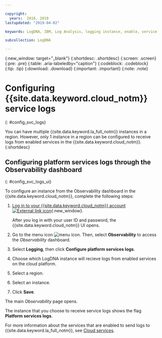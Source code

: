```yaml
---

copyright:
  years:  2018, 2019
lastupdated: "2019-04-02"

keywords: LogDNA, IBM, Log Analysis, logging instance, enable, service logs

subcollection: LogDNA

---
```


{:new_window: target="_blank"}
{:shortdesc: .shortdesc}
{:screen: .screen}
{:pre: .pre}
{:table: .aria-labeledby="caption"}
{:codeblock: .codeblock}
{:tip: .tip}
{:download: .download}
{:important: .important}
{:note: .note}

# Configuring {{site.data.keyword.cloud_notm}} service logs
{: #config_svc_logs}

You can have multiple {{site.data.keyword.la_full_notm}} instances in a region. However, only 1 instance in a region can be configured to receive logs from enabled services in the {{site.data.keyword.cloud_notm}}.
{:shortdesc}



## Configuring platform services logs through the Observability dashboard
{: #config_svc_logs_ui}

To configure an instance from the Observability dashboard in the {{site.data.keyword.cloud_notm}}, complete the following steps:

1. [Log in to your {{site.data.keyword.cloud_notm}} account ![External link icon](../../icons/launch-glyph.svg "External link icon")](https://cloud.ibm.com/login){:new_window}.

	After you log in with your user ID and password, the {{site.data.keyword.cloud_notm}} UI opens.

2. Go to the menu icon ![menu icon](../../icons/icon_hamburger.svg). Then, select **Observability** to access the *Observability* dashboard.

3. Select **Logging**, then click **Configure platform services logs**. 

4. Choose which LogDNA instance will recieve logs from enabled services on the cloud platform.

5. Select a region. 

6. Select an instance.

7. Click **Save**. 

The main *Observability* page opens.

The instance that you choose to receive service logs shows the flag **Platform services logs**.

For more information about the services that are enabled to send logs to {{site.data.keyword.la_full_notm}}, see [Cloud services](/docs/services/Log-Analysis-with-LogDNA?topic=LogDNA-cloud_services).


